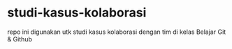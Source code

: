 # studi-kasus-kolaborasi
repo ini digunakan utk studi kasus kolaborasi dengan tim di kelas Belajar Git &amp; Github
